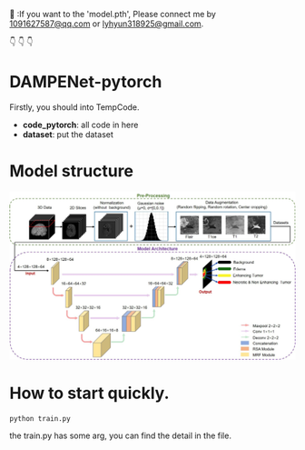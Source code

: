 :rabbit: :If you want to the 'model.pth', Please connect me by 1091627587@qq.com or lyhyun318925@gmail.com.


:point_down: :point_down: :point_down:

# DAMPENet-pytorch
  Firstly, you should into TempCode.
  - **code_pytorch**: all code in here
  - **dataset**: put the dataset

# Model structure
![DAMPE-Net](./picture/DAMPENet.jpg)

# How to start quickly.
  ```bash
  python train.py
```

the train.py has some arg, you can find the detail in the file.
